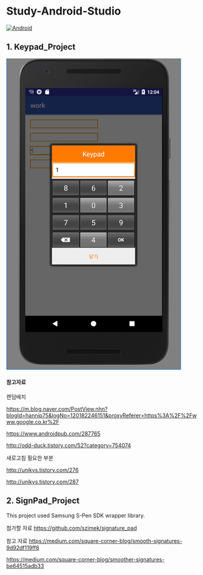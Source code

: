 ﻿# Study-Android-Studio
[![Android](https://img.shields.io/badge/Java-Android-green.svg)]()
<h2>1. Keypad_Project</h2>

[![Keypad](https://raw.githubusercontent.com/LeeSongA/Study-Android-Studio/master/screenshot/keypad.png)]()

<h4>참고자료</h4>

랜덤배치

https://m.blog.naver.com/PostView.nhn?blogId=hannip75&logNo=120182246151&proxyReferer=https%3A%2F%2Fwww.google.co.kr%2F

https://www.androidpub.com/287765

http://odd-duck.tistory.com/52?category=754074


새로고침
필요한
부분

http://unikys.tistory.com/276

http://unikys.tistory.com/287

<h2>2. SignPad_Project</h2>

This project used Samsung S-Pen SDK wrapper library.

첨가할 자료
https://github.com/szimek/signature_pad

참고 자료
https://medium.com/square-corner-blog/smooth-signatures-9d92df119ff8

https://medium.com/square-corner-blog/smoother-signatures-be64515adb33
